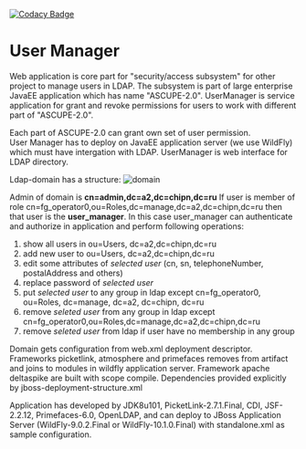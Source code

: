 [![Codacy Badge](https://api.codacy.com/project/badge/Grade/8c9aba073c11415080b7f558deb919a5)](https://www.codacy.com/app/arkan-nk/UserManager?utm_source=github.com&amp;utm_medium=referral&amp;utm_content=arkan-nk/UserManager&amp;utm_campaign=Badge_Grade)
# User Manager
Web application is core part for "security/access subsystem" for other project to manage users in LDAP. 
The subsystem is part of large enterprise JavaEE application which has name "ASCUPE-2.0". 
UserManager is service application for grant and revoke permissions for users to work with different part of "ASCUPE-2.0".

Each part of ASCUPE-2.0 can grant own set of user permission.    
User Manager has to deploy on JavaEE application server (we use WildFly) which must have intergation with LDAP. 
UserManager is web interface for LDAP directory.

Ldap-domain has a structure:
![domain](https://github.com/arkan-nk/UserManager/tree/master/doc/domain.png)


Admin of domain is **cn=admin,dc=a2,dc=chipn,dc=ru**
If user is member of role cn=fg_operator0,ou=Roles,dc=manage,dc=a2,dc=chipn,dc=ru
then that user is the **user_manager**.
In this case user_manager can authenticate and authorize in application and perform following operations:

 1. show all users in ou=Users, dc=a2,dc=chipn,dc=ru 
 2. add new user to ou=Users, dc=a2,dc=chipn,dc=ru 
 3. edit some attributes of *selected user* (cn, sn, telephoneNumber, postalAddress and others) 
 4. replace password of *selected user* 
 5. put *selected user* to any group in ldap except сn=fg_operator0, ou=Roles, dc=manage, dc=a2, dc=chipn, dc=ru 
 6. remove *seleted user* from any group in ldap except  cn=fg_operator0,ou=Roles,dc=manage,dc=a2,dc=chipn,dc=ru 
 7. remove *seleted user* from ldap if user have no membership in any group

Domain gets configuration from web.xml deployment descriptor. 
Frameworks picketlink, atmosphere and primefaces removes from artifact and joins to modules in wildfly application server.
Framework apache deltaspike are built with scope compile.
Dependencies provided explicitly by jboss-deployment-structure.xml 

Application has developed by JDK8u101, PicketLink-2.7.1.Final, CDI, JSF-2.2.12,
Primefaces-6.0, OpenLDAP, and can deploy to JBoss Application Server
(WildFly-9.0.2.Final or WildFly-10.1.0.Final) with standalone.xml as sample configuration.
